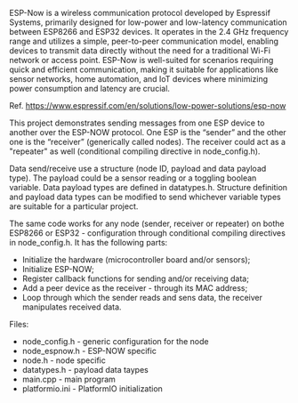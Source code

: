 ESP-Now is a wireless communication protocol developed by Espressif Systems, primarily designed for low-power and low-latency communication between ESP8266 and ESP32 devices. It operates in the 2.4 GHz frequency range and utilizes a simple, peer-to-peer communication model, enabling devices to transmit data directly without the need for a traditional Wi-Fi network or access point. ESP-Now is well-suited for scenarios requiring quick and efficient communication, making it suitable for applications like sensor networks, home automation, and IoT devices where minimizing power consumption and latency are crucial.

Ref. https://www.espressif.com/en/solutions/low-power-solutions/esp-now

This project demonstrates sending messages from one ESP device to another over the ESP-NOW protocol. 
One ESP is the “sender” and the other one is the “receiver” (generically called nodes). The receiver could act as a "repeater" as well (conditional compiling directive in node_config.h).

Data send/receive use a structure (node ID, payload and data payload type). The payload could be a sensor reading or a toggling boolean variable. Data payload types are defined in datatypes.h.
Structure definition and payload data types can be modified to send whichever variable types are suitable for a particular project.

The same code works for any node (sender, receiver or repeater) on bothe ESP8266 or ESP32 - configuration through conditional compiling directives in node_config.h. It has the following parts:

- Initialize the hardware (microcontroller board and/or sensors);
- Initialize ESP-NOW;
- Register callback functions for sending and/or receiving data;
- Add a peer device as the receiver - through its MAC address;
- Loop through which the sender reads and sens data, the receiver manipulates received data.

Files:
- node_config.h - generic configuration for the node
- node_espnow.h - ESP-NOW specific 
- node.h - node specific
- datatypes.h - payload data taypes
- main.cpp - main program
- platformio.ini - PlatformIO initialization 
